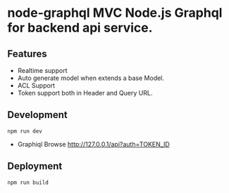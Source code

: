 # node-graphql MVC Node.js Graphql for backend api service.
## Features
  * Realtime support
  * Auto generate model when extends a base Model.
  * ACL Support
  * Token support both in Header and Query URL.
## Development

``` 
npm run dev

```

* Graphiql Browse http://127.0.0.1/api?auth=TOKEN_ID 

## Deployment
 ```
 npm run build
 ```
